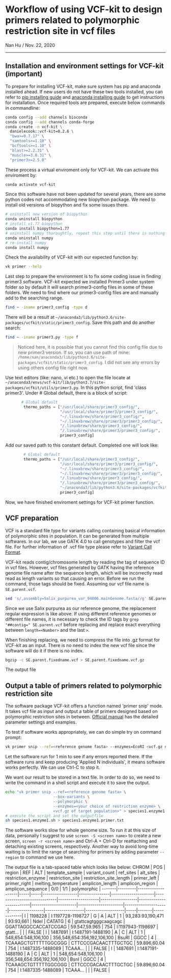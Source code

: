 # Workflow of using VCF-kit to design primers related to polymorphic restriction site in vcf files
Nan Hu / 
Nov. 22, 2020

---

## Installation and environment settings for VCF-kit (important)
To prepare for installing VCF-kit, make sure system has pip and anaconda installed ahead. 
If new users do not have these two tools installed, you can refer to [pip installing guide](https://pip.pypa.io/en/stable/installing/) 
and [anaconda installing guide](https://docs.anaconda.com/anaconda/install/linux/) to get instructions for installation. Once required tools are prepared, 
execute below commands in commandline:
```bash
conda config --add channels bioconda
conda config --add channels conda-forge
conda create -n vcf-kit \
  danielecook::vcf-kit=0.2.6 \
  "bwa>=0.7.17" \
  "samtools>=1.10" \
  "bcftools>=1.10" \
  "blast>=2.2.31" \
  "muscle>=3.8.31" \
  "primer3>=2.5.0"
```
These process a virtual enviroment only for VCF-kit. We can activate this enviroment by:
```bash
conda activate vcf-kit
```
Since this software have not been updated for several years, there are some python codes not accommodating new biopython package. 
We need to install old versions of biopython and fix some issues there.
```bash
# uninstall new version of biopython
conda uninstall biopython
# install v1.77 biopython
conda install biopython=1.77
# uninstall numpy thoroughtly, repeat this step until there is nothing to uninstall
conda uninstall numpy
# re-install numpy
conda install numpy
```
Check the availability of VCF-kit with our expected function by:
```bash
vk primer --help
```
Last step to prepare the environment is to fix some coding issue in finding primer3 software. 
VCF-kit expected we installed Primer3 under system folder so by default it will search primer3-config files in some of these folders.
We need to find where our primer3-config files are and manually add to the searching range.
```bash
find ~ -iname primer3_config -type d
```
There will be a result at ```~/anaconda3/lib/python3.6/site-packages/vcfkit/static/primer3_config```. Save this path and do another search:
```bash
find ~ -iname primer3.py -type f
```
> Noticed here, it is possible that you cannot find this config file due to new primer3 version. If so, you can use path of mine: ```/home/nan/anaconda3/lib/python3.6/site-packages/vcfkit/static/primer3_config```. I did not see any errors by using others config file right now.

Use text editors (like: nano, vi etc.) to open the file locate at ```~/anaconda3/envs/vcf-kit/lib/python3.7/site-packages/vcfkit/utils/primer3.py```.
In this python script, find 'class primer3'. Under \# Global default, there is a block of script:
```python
       # Global default
        thermo_paths = ["/usr/local/share/primer3_config/",
                        "/usr/local/share/primer3/primer3_config/",
                        "~/.linuxbrew/share/primer3_config/",
                        "~/.linuxbrew/share/primer3/primer3_config/",
                        "/.linuxbrew/share/primer3_config/",
                        "/.linuxbrew/share/primer3/primer3_config/",
                        primer3_config]
```
Add our saved path to this constant default. Completed one will look like:
```python
        # Global default
        thermo_paths = ["/usr/local/share/primer3_config/",
                        "/usr/local/share/primer3/primer3_config/",
                        "~/.linuxbrew/share/primer3_config/",
                        "~/.linuxbrew/share/primer3/primer3_config/",
                        "/.linuxbrew/share/primer3_config/",
                        "/.linuxbrew/share/primer3/primer3_config/",
                        "~/anaconda3/lib/python3.6/site-packages/vcfkit/static/primer3_config",
                        primer3_config]
```
Now, we have finished enviroment settings for VCF-kit primer function.

## VCF preparation
VCF is a standard file type for variants calling containing basical information of polymorphic sites in population.
It can be generated from multiple softwares. In our lab, we use GATK 4.0 to call genotypes and filter the vcf file.
For further information of .vcf file type please refer to [Variant Call Format](https://gatk.broadinstitute.org/hc/en-us/articles/360035531692-VCF-Variant-Call-Format).

VCF-kit reads contig/chromosome length by reading the tag of sequence ID in vcf files. However, vcf files generated by GATK having the reference genome file name after
the sequence length, which will be incorrectly read read as length variants so that causing an error. Before we run the command, those tags should be fixed.
Assuming our vcf file name is ```SE.parent.vcf```.
```bash
sed 's/,assembly=Salix_purpurea_var_94006.mainGenome.fasta//g' SE.parent.vcf > SE.parent.fixedname.vcf
```
Since we use Salix purpurea as our reference genome, the replacement regular expression is like above. 
If using different reference genomes or different file names, it is necessary to check the ID tags by ```grep "##contig=" SE.parent.vcf``` before replacing and replace exact everything between ```length=<Number>``` and the last ```>```.

When finishing replacing, we need to compress the file into .gz format for VCF-kit as an input. There is no need to index the new vcf file since the software will do it if there is no index.
```bash
bgzip -c SE.parent.fixedname.vcf > SE.parent.fixedname.vcf.gz
```
The output file 

## Output a table of primers related to polymorphic restriction site
The software package VCF-kit offers a function named 'primer snip' mode. It takes vcf file as input and output a table of primers designed based on polymorphic restriction sites in between. [Official manual](https://vcf-kit.readthedocs.io/en/latest/primer/) has the detailed parameter settings and examples.

To test if software works appropriately, we can do simple try on command prompt:
```bash
vk primer snip --ref=<reference genome fasta> --enzymes=EcoRI <vcf.gz of target population>
```
Let the software run for 1 min to see if any errors reported there. If the software runs and keep producing 'Applied N individuals', it means software works perfectly. We can use Ctrl-C to stop it.

We want our result to be stored in a text file. In order to do so, we need to write the command in a shell script and execute it to save the output.
```bash
echo "vk primer snip --ref=<reference genome fasta> \
                     --box-variants \
                     --polymorphic \
                     --enzymes=<your choice of restriction enzyme> \
                     <vcf.gz of target population>" > species1.enzyme1.sh
# execute the script and set the outputfile
sh species1.enzyme1.sh > species1.enzyme1.primer.txt
```
The software works slow for whole genome size. To run it at this size of data, personally I suggest to use ```screen -S <screen name>``` to create a new screen, ```screen -r <screen name>``` and Ctrl-A + Ctrl-D for reattaching and detaching existing screens, respectively. Another way to avoid long-time waiting is to limit the range of searching for primers by adding parameter ```--region``` to command we use here.

The output file is a tab-spaced table which looks like below:
CHROM | POS     | region            | REF | ALT | template_sample | variant_count | ref_sites           | alt_sites                   | restriction_enzyme | restriction_site | restriction_site_length | primer_left          | primer_right         | melting_temperature | amplicon_length | amplicon_region   | amplicon_sequence | 0/0 | 1/1 | polymorphic |
-------|---------|-------------------|-----|-----|-----------------|---------------|---------------------|-----------------------------|--------------------|------------------|-------------------------|----------------------|----------------------|---------------------|-----------------|-------------------|-------------------|-----|-------|-------------|
 I     | 1198228 | I:1197728-1198727 | G   | A   | ALT             | 1             | 93,283:93,190,471   | 93:93,661                   | NdeI               | CATATG           | 6                       | gtattcagtgggcaagcagc | GGATTAGGCCACCATCCGAG | 59.547,59.965       | 754             | I:1197943-1198697 | gtatt…            |     |       | FALSE       |
 I     | 1487691 | I:1487191-1488190 | A   | C   | ALT             | 1             | 548,654:548,106,100 | 356,548,654:356,192,106,100 | BsuRI              | GGCC             | 4                       | TCAAAGCTGTTTTTGGCGGG | CTTCCCGACAACTTTGCTGC | 59.896,60.04        | 754             | I:1487335-1488089 | TCAAA…            |     |       | FALSE       |
 I     | 1487691 | I:1487191-1488190 | A   | C   | ALT             | 1             | 548,654:548,106,100 | 356,548,654:356,192,106,100 | BsnI               | GGCC             | 4                       | TCAAAGCTGTTTTTGGCGGG | CTTCCCGACAACTTTGCTGC | 59.896,60.04        | 754             | I:1487335-1488089 | TCAAA…            |     |       | FALSE       |


